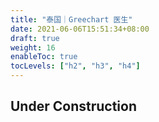 ```yaml
---
title: "泰国｜Greechart 医生"
date: 2021-06-06T15:51:34+08:00
draft: true
weight: 16
enableToc: true
tocLevels: ["h2", "h3", "h4"]
---
```


## Under Construction
